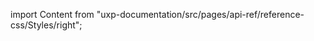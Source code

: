 
import Content from "uxp-documentation/src/pages/api-ref/reference-css/Styles/right";

<Content query="product=photoshop"/>
